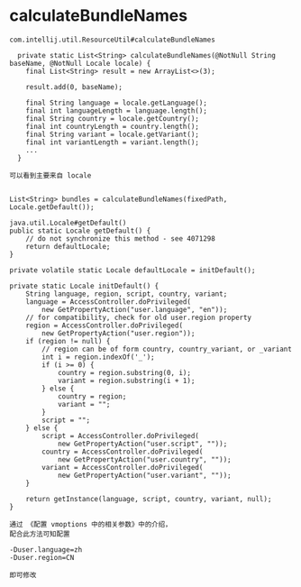 # calculateBundleNames
    com.intellij.util.ResourceUtil#calculateBundleNames
    
      private static List<String> calculateBundleNames(@NotNull String baseName, @NotNull Locale locale) {
        final List<String> result = new ArrayList<>(3);

        result.add(0, baseName);

        final String language = locale.getLanguage();
        final int languageLength = language.length();
        final String country = locale.getCountry();
        final int countryLength = country.length();
        final String variant = locale.getVariant();
        final int variantLength = variant.length();
        ...
      }
      
    可以看到主要来自 locale
    
    
    List<String> bundles = calculateBundleNames(fixedPath, Locale.getDefault());
    
    java.util.Locale#getDefault()
    public static Locale getDefault() {
        // do not synchronize this method - see 4071298
        return defaultLocale;
    }
    
    private volatile static Locale defaultLocale = initDefault();
    
    private static Locale initDefault() {
        String language, region, script, country, variant;
        language = AccessController.doPrivileged(
            new GetPropertyAction("user.language", "en"));
        // for compatibility, check for old user.region property
        region = AccessController.doPrivileged(
            new GetPropertyAction("user.region"));
        if (region != null) {
            // region can be of form country, country_variant, or _variant
            int i = region.indexOf('_');
            if (i >= 0) {
                country = region.substring(0, i);
                variant = region.substring(i + 1);
            } else {
                country = region;
                variant = "";
            }
            script = "";
        } else {
            script = AccessController.doPrivileged(
                new GetPropertyAction("user.script", ""));
            country = AccessController.doPrivileged(
                new GetPropertyAction("user.country", ""));
            variant = AccessController.doPrivileged(
                new GetPropertyAction("user.variant", ""));
        }

        return getInstance(language, script, country, variant, null);
    }
    
    通过 《配置 vmoptions 中的相关参数》中的介绍，
    配合此方法可知配置
    
    -Duser.language=zh
    -Duser.region=CN
    
    即可修改
